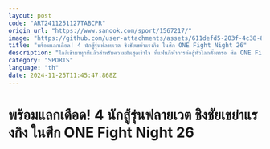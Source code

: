 ```yaml
---
layout: post
code: "ART2411251127TABCPR"
origin_url: "https://www.sanook.com/sport/1567217/"
image: "https://github.com/user-attachments/assets/611defd5-203f-4c38-8fe0-a53110ffee89"
title: "พร้อมแลกเดือด! 4 นักสู้รุ่นฟลายเวต ชิงชัยเขย่าแรงกิง ในศึก ONE Fight Night 26"
description: "ใกล้เข้ามาทุกทีแล้วสำหรับความมันสุดเร้าใจ ที่แฟนกีฬาการต่อสู้ทั่วโลกตั้งตารอ ศึก ONE Fight Night 26 ที่จะจัดการแข่งขันขึ้น ณ สนามมวยเวทีลุมพินี (รามอินทรา) ในช่วงไพรม์ไทม์อเมริกา ซึ่งตรงกับเวลา 08.00 น. วันเสาร์ที่ 7 ธ.ค.นี้ โดยชูโรงด้วยไฟต์ชิงแชมป์โลก 2 คู่ พร้อมการต่อสู้แบบจัดเต็มอีกหลายกติกา รวมทั้งสิ้นถึง 12 คู่"
category: "SPORTS"
language: "th"
date: 2024-11-25T11:45:47.868Z
---
```


# พร้อมแลกเดือด! 4 นักสู้รุ่นฟลายเวต ชิงชัยเขย่าแรงกิง ในศึก ONE Fight Night 26